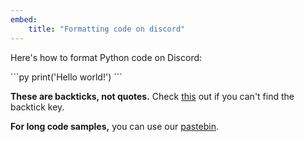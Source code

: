 ```yaml
---
embed:
	title: "Formatting code on discord"
---
```

Here's how to format Python code on Discord:

\`\`\`py
print('Hello world!')
\`\`\`

**These are backticks, not quotes.** Check [this](https://superuser.com/questions/254076/how-do-i-type-the-tick-and-backtick-characters-on-windows/254077#254077) out if you can't find the backtick key.

**For long code samples,** you can use our [pastebin](https://paste.pythondiscord.com/).
